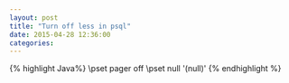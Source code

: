 ```yaml
---
layout: post
title: "Turn off less in psql"
date: 2015-04-28 12:36:00
categories: 
---
```

{% highlight Java%}
\pset pager off
\pset null '(null)'
{% endhighlight %}
